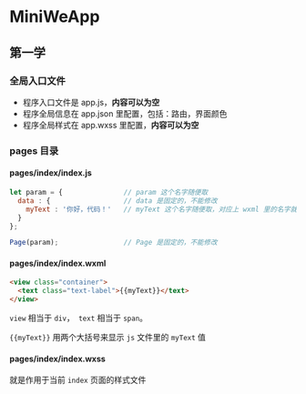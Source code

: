 # MiniWeApp

## 第一学
### 全局入口文件
* 程序入口文件是 app.js，**内容可以为空**
* 程序全局信息在 app.json 里配置，包括：路由，界面颜色
* 程序全局样式在 app.wxss 里配置，**内容可以为空**

### pages 目录
#### pages/index/index.js
```javascript
let param = {               // param 这个名字随便取
  data : {                  // data 是固定的，不能修改
    myText : '你好，代码！'   // myText 这个名字随便取，对应上 wxml 里的名字就行
  }
};

Page(param);                // Page 是固定的，不能修改
```

#### pages/index/index.wxml
```html
<view class="container">
  <text class="text-label">{{myText}}</text>
</view>
```
`view` 相当于 `div`，` text` 相当于 `span`。

`{{myText}}` 用两个大括号来显示 `js` 文件里的 `myText` 值

#### pages/index/index.wxss

就是作用于当前 `index` 页面的样式文件